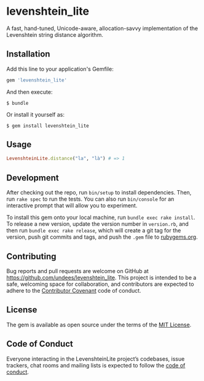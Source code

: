# levenshtein_lite

A fast, hand-tuned, Unicode-aware, allocation-savvy implementation of the Levenshtein string distance algorithm.

## Installation

Add this line to your application's Gemfile:

```ruby
gem 'levenshtein_lite'
```

And then execute:

    $ bundle

Or install it yourself as:

    $ gem install levenshtein_lite

## Usage

```ruby
LevenshteinLite.distance("la", "là") # => 1
```

## Development

After checking out the repo, run `bin/setup` to install dependencies. Then, run `rake spec` to run the tests. You can also run `bin/console` for an interactive prompt that will allow you to experiment.

To install this gem onto your local machine, run `bundle exec rake install`. To release a new version, update the version number in `version.rb`, and then run `bundle exec rake release`, which will create a git tag for the version, push git commits and tags, and push the `.gem` file to [rubygems.org](https://rubygems.org).

## Contributing

Bug reports and pull requests are welcome on GitHub at https://github.com/undees/levenshtein_lite. This project is intended to be a safe, welcoming space for collaboration, and contributors are expected to adhere to the [Contributor Covenant](http://contributor-covenant.org) code of conduct.

## License

The gem is available as open source under the terms of the [MIT License](https://opensource.org/licenses/MIT).

## Code of Conduct

Everyone interacting in the LevenshteinLite project’s codebases, issue trackers, chat rooms and mailing lists is expected to follow the [code of conduct](https://github.com/[USERNAME]/levenshtein_lite/blob/master/CODE_OF_CONDUCT.md).
